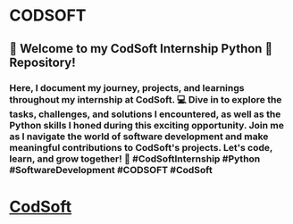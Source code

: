 # CODSOFT
## 🚀 Welcome to my CodSoft Internship Python 🐍 Repository! 
### Here, I document my journey, projects, and learnings throughout my internship at CodSoft. 💻 Dive in to explore the tasks, challenges, and solutions I encountered, as well as the Python skills I honed during this exciting opportunity. Join me as I navigate the world of software development and make meaningful contributions to CodSoft's projects. Let's code, learn, and grow together! 🌱 #CodSoftInternship #Python #SoftwareDevelopment #CODSOFT #CodSoft
# [CodSoft]( https://www.codsoft.in/)
